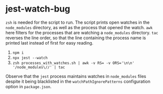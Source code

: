 # jest-watch-bug

`zsh` is needed for the script to run. The script prints open watches in the `node_modules`
directory, as well as the process that opened the watch. `awk` here filters for the
processes that are watching a `node_modules` directory. `tac` reverses the line order,
so that the line containing the process name is printed last instead of first for easy reading.

1. `npm i`
2. `npx jest --watch`
3. `zsh processes_with_watches.sh | awk -v RS= -v ORS='\n\n' '/node_modules\//' | tac`

Observe that the `jest` process maintains watches in `node_modules` files despite
it being blacklisted in the `watchPathIgnorePatterns` configuration option in `package.json`.
